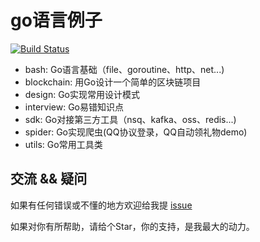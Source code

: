 # go语言例子
[![Build Status](https://travis-ci.org/pibigstar/go-demo.svg?branch=master)](https://travis-ci.org/pibigstar/go-demo)

- bash: Go语言基础（file、goroutine、http、net...)
- blockchain: 用Go设计一个简单的区块链项目
- design: Go实现常用设计模式
- interview: Go易错知识点
- sdk: Go对接第三方工具（nsq、kafka、oss、redis...)
- spider: Go实现爬虫(QQ协议登录，QQ自动领礼物demo)
- utils: Go常用工具类

## 交流 && 疑问
如果有任何错误或不懂的地方欢迎给我提 [issue](https://github.com/pibigstar/go-demo/issues)

如果对你有所帮助，请给个Star，你的支持，是我最大的动力。